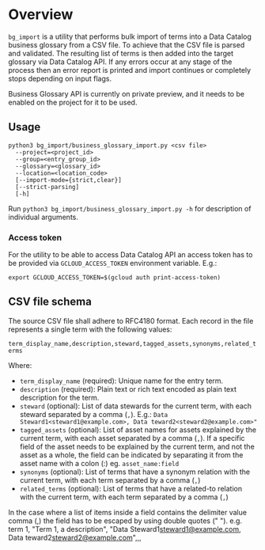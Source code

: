 # Overview

`bg_import` is a utility that performs bulk import of terms into a Data Catalog business
glossary from a CSV file. To achieve that the CSV file is parsed and validated.
The resulting list of terms is then added into the target glossary via Data
Catalog API. If any errors occur at any stage of the process then an error
report is printed and import continues or completely stops depending on input flags.

Business Glossary API is currently on private preview, and it needs to be
enabled on the project for it to be used.

## Usage

```
python3 bg_import/business_glossary_import.py <csv file>
  --project=<project_id>
  --group=<entry_group_id>
  --glossary=<glossary_id>
  --location=<location_code>
  [--import-mode={strict,clear}]
  [--strict-parsing]
  [-h]
```

Run `python3 bg_import/business_glossary_import.py -h` for description of individual arguments.

### Access token

For the utility to be able to access Data Catalog API an access token has to be
provided via `GCLOUD_ACCESS_TOKEN` environment variable. E.g.:

```
export GCLOUD_ACCESS_TOKEN=$(gcloud auth print-access-token)
```

## CSV file schema

The source CSV file shall adhere to RFC4180 format. Each record in the file
represents a single term with the following values:

`term_display_name,description,steward,tagged_assets,synonyms,related_terms`

Where:

*   `term_display_name` (required): Unique name for the entry term.
*   `description` (required): Plain text or rich text encoded as plain text
    description for the term.
*   `steward` (optional): List of data stewards for the current term, with each
    steward separated by a comma (`,`). E.g.: `Data
    Steward1<steward1@example.com>, Data teward2<steward2@example.com>"`
*   `tagged_assets` (optional): List of asset names for assets explained by the
    current term, with each asset separated by a comma (`,`). If a specific
    field of the asset needs to be explained by the current term, and not the
    asset as a whole, the field can be indicated by separating it from the
    asset name with a colon (:) eg. `asset_name:field`
*   `synonyms` (optional): List of terms that have a synonym relation with the
    current term, with each term separated by a comma (`,`)
*   `related_terms` (optional): List of terms that have a related-to relation
    with the current term, with each term separated by a comma (`,`)

In the case where a list of items inside a field contains the delimiter value
comma (,) the field has to be escaped by using double quotes (" "). e.g. term 1,
"Term 1, a description", "Data Steward1<steward1@example.com>, Data
teward2<steward2@example.com>",,,

